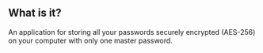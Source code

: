 ## What is it?

An application for storing all your passwords securely encrypted (AES-256) on your computer with only one master password.
